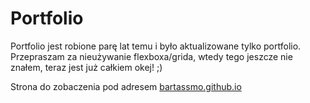 # Portfolio

Portfolio jest robione parę lat temu i było aktualizowane tylko portfolio.
Przepraszam za nieużywanie flexboxa/grida, wtedy tego jeszcze nie znałem, teraz jest już całkiem okej! ;)

Strona do zobaczenia pod adresem [bartassmo.github.io](https://bartassmo.github.io)
